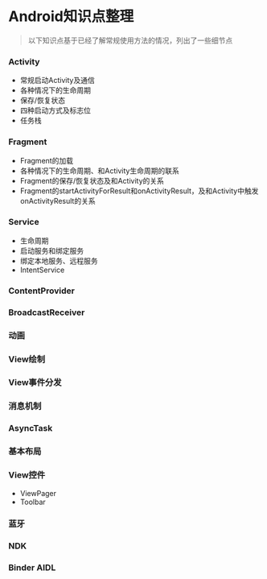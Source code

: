# Android知识点整理

> 以下知识点基于已经了解常规使用方法的情况，列出了一些细节点

### Activity

- 常规启动Activity及通信
- 各种情况下的生命周期
- 保存/恢复状态
- 四种启动方式及标志位
- 任务栈

### Fragment

- Fragment的加载
- 各种情况下的生命周期、和Activity生命周期的联系
- Fragment的保存/恢复状态及和Activity的关系
- Fragment的startActivityForResult和onActivityResult，及和Activity中触发onActivityResult的关系

### Service

- 生命周期
- 启动服务和绑定服务
- 绑定本地服务、远程服务
- IntentService

### ContentProvider

### BroadcastReceiver

### 动画

### View绘制

### View事件分发

### 消息机制

### AsyncTask

### 基本布局

### View控件

- ViewPager
- Toolbar

### 蓝牙

### NDK

### Binder AIDL

